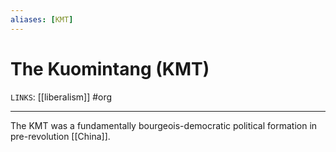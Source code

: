 ```yaml
---
aliases: [KMT]
---
```

# The Kuomintang (KMT)
`LINKS`: [[liberalism]]
#org 

---
The KMT was a fundamentally bourgeois-democratic political formation in pre-revolution [[China]]. 